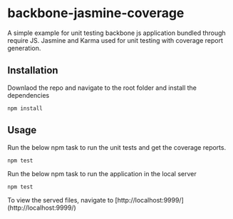 # backbone-jasmine-coverage
A simple example for unit testing backbone js application bundled through require JS. Jasmine and Karma used for unit testing with coverage report generation.

## Installation

Downlaod the repo and navigate to the root folder and install the dependencies

```
npm install

```

## Usage

Run the below npm task to run the unit tests and get the coverage reports. 

```
npm test

```
Run the below npm task to run the application in the local server 

```
npm test

```

To view the served files, navigate to [http://localhost:9999/] (http://localhost:9999/)